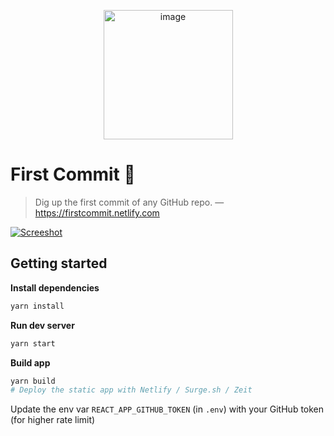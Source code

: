 <p align="center">
<img width="207" alt="image" src="https://user-images.githubusercontent.com/1102595/56277368-832c6900-6104-11e9-93fa-9d27636e3fb5.png">
</p>

# First Commit 🎈

> Dig up the first commit of any GitHub repo. — https://firstcommit.netlify.com

[![Screeshot](https://user-images.githubusercontent.com/1102595/68696442-4979ee80-057d-11ea-9b58-e5ad4cd518c6.png)](https://firstcommit.netlify.com)


## Getting started

**Install dependencies**

```sh
yarn install
```

**Run dev server**

```sh
yarn start
```

**Build app**

```sh
yarn build
# Deploy the static app with Netlify / Surge.sh / Zeit
```

Update the env var `REACT_APP_GITHUB_TOKEN` (in `.env`) with your GitHub token (for higher rate limit)
